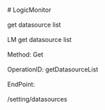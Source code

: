 <br>#     LogicMonitor</br>
<br>get datasource list</br>
<br>LM get datasource list</br>
<br>Method: Get</br>
<br>OperationID: getDatasourceList</br>
<br>EndPoint:</br>
<br>/setting/datasources</br>
